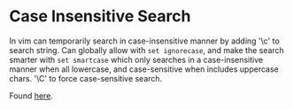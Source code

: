 # Case Insensitive Search

In vim can temporarily search in case-insensitive manner by adding '\c' to search string. Can globally allow with `set ignorecase`, and make the search smarter with `set smartcase` which only searches in a case-insensitive manner when all lowercase, and case-sensitive when includes uppercase chars. '\C' to force case-sensitive search.

Found [here](http://stackoverflow.com/q/2287440/755934).
